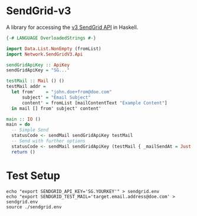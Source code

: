 # SendGrid-v3
A library for accessing the [v3 SendGrid API](https://sendgrid.com/docs/API_Reference/api_v3.html) in Haskell.

```Haskell
{-# LANGUAGE OverloadedStrings #-}

import Data.List.NonEmpty (fromList)
import Network.SendGridV3.Api

sendGridApiKey :: ApiKey
sendGridApiKey = "SG..."

testMail :: Mail () ()
testMail addr =
  let from'    = "john.doe+from@doe.com"
      subject' = "Email Subject"
      content' = fromList [mailContentText "Example Content"]
  in mail [] from' subject' content'

main :: IO ()
main = do
  -- Simple Send
  statusCode <- sendMail sendGridApiKey testMail
  -- Send with further options
  statusCode <- sendMail sendGridApiKey (testMail { _mailSendAt = Just 1516468000 })
  return ()
```

# Test Setup
```
echo "export SENDGRID_API_KEY='SG.YOURKEY'" > sendgrid.env
echo "export SENDGRID_TEST_MAIL='target.email.address@doe.com' > sendgrid.env
source ./sendgrid.env
```

